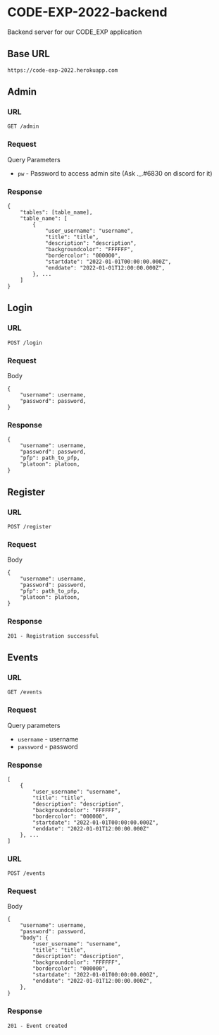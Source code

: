 # CODE-EXP-2022-backend
Backend server for our CODE_EXP application

## Base URL
```
https://code-exp-2022.herokuapp.com
```

## Admin
### URL
```
GET /admin
```

### Request
Query Parameters
- `pw` - Password to access admin site (Ask ._.#6830 on discord for it)

### Response
```
{
    "tables": [table_name],
    "table_name": [
        {
            "user_username": "username",
            "title": "title",
            "description": "description",
            "backgroundcolor": "FFFFFF",
            "bordercolor": "000000",
            "startdate": "2022-01-01T00:00:00.000Z",
            "enddate": "2022-01-01T12:00:00.000Z",
        }, ...
    ]
}
```

## Login
### URL
```
POST /login
```

### Request
Body
```
{
    "username": username,
    "password": password,
}
```

### Response
```
{
    "username": username,
    "password": password,
    "pfp": path_to_pfp,
    "platoon": platoon,
}
```

## Register
### URL
```
POST /register
```

### Request
Body
```
{
    "username": username,
    "password": password,
    "pfp": path_to_pfp,
    "platoon": platoon,
}
```

### Response
```
201 - Registration successful
```

## Events
### URL
```
GET /events
```

### Request
Query parameters
- `username` - username
- `password` - password

### Response
```
[
    {
        "user_username": "username",
        "title": "title",
        "description": "description",
        "backgroundcolor": "FFFFFF",
        "bordercolor": "000000",
        "startdate": "2022-01-01T00:00:00.000Z",
        "enddate": "2022-01-01T12:00:00.000Z"
    }, ...
]
```

### URL
```
POST /events
```

### Request
Body
```
{
    "username": username,
    "password": password,
    "body": {
        "user_username": "username",
        "title": "title",
        "description": "description",
        "backgroundcolor": "FFFFFF",
        "bordercolor": "000000",
        "startdate": "2022-01-01T00:00:00.000Z",
        "enddate": "2022-01-01T12:00:00.000Z",
    },
}
```

### Response
```
201 - Event created
```
